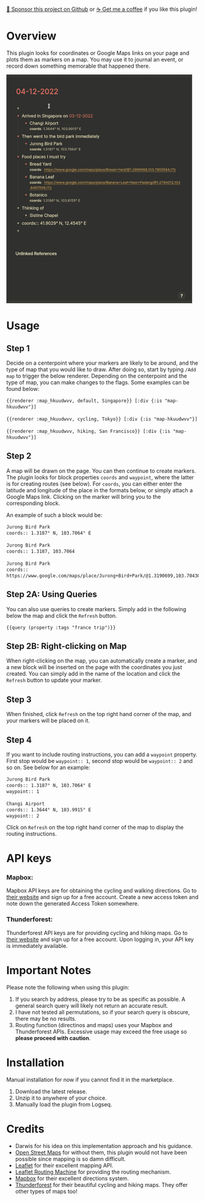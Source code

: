 [:gift_heart: Sponsor this project on Github](https://github.com/sponsors/hkgnp) or [:coffee: Get me a coffee](https://www.buymeacoffee.com/hkgnp.dev) if you like this plugin!

# Overview

This plugin looks for coordinates or Google Maps links on your page and plots them as markers on a map. You may use it to journal an event, or record down something memorable that happened there.

![](screenshots/demo.gif)

# Usage

## Step 1

Decide on a centerpoint where your markers are likely to be around, and the type of map that you would like to draw. After doing so, start by typing `/Add map` to trigger the below renderer. Depending on the centerpoint and the type of map, you can make changes to the flags. Some examples can be found below:

```
{{renderer :map_hkuudwvv, default, Singapore}} [:div {:is "map-hkuudwvv"}]

{{renderer :map_hkuudwvv, cycling, Tokyo}} [:div {:is "map-hkuudwvv"}]

{{renderer :map_hkuudwvv, hiking, San Francisco}} [:div {:is "map-hkuudwvv"}]
```

## Step 2

A map will be drawn on the page. You can then continue to create markers. The plugin looks for block properties `coords` and `waypoint`, where the latter is for creating routes (see below). For `coords`, you can either enter the latitude and longitude of the place in the formats below, or simply attach a Google Maps link. Clicking on the marker will bring you to the corresponding block.

An example of such a block would be:

```
Jurong Bird Park
coords:: 1.3187° N, 103.7064° E

Jurong Bird Park
coords:: 1.3187, 103.7064

Jurong Bird Park
coords:: https://www.google.com/maps/place/Jurong+Bird+Park/@1.3190699,103.7043014,17z
```

## Step 2A: Using Queries

You can also use queries to create markers. Simply add in the following below the map and click the `Refresh` button.

```
{{query (property :tags "france trip")}}
```

## Step 2B: Right-clicking on Map

When right-clicking on the map, you can automatically create a marker, and a new block will be inserted on the page with the coordinates you just created. You can simply add in the name of the location and click the `Refresh` button to update your marker.

## Step 3

When finished, click `Refresh` on the top right hand corner of the map, and your markers will be placed on it.

## Step 4

If you want to include routing instructions, you can add a `waypoint` property. First stop would be `waypoint:: 1`, second stop would be `waypoint:: 2` and so on. See below for an example:

```
Jurong Bird Park
coords:: 1.3187° N, 103.7064° E
waypoint:: 1

Changi Airport
coords:: 1.3644° N, 103.9915° E
waypoint:: 2
```

Click on `Refresh` on the top right hand corner of the map to display the routing instructions.

# API keys

### Mapbox:

Mapbox API keys are for obtaining the cycling and walking directions. Go to [their website](https://www.mapbox.com/) and sign up for a free account. Create a new access token and note down the generated Access Token somewhere.

### Thunderforest:

Thunderforest API keys are for providing cycling and hiking maps. Go to [their website](https://www.thunderforest.com/) and sign up for a free account. Upon logging in, your API key is immediately available.

# Important Notes

Please note the following when using this plugin:

1. If you search by address, please try to be as specific as possible. A general search query will likely not return an accurate result.
2. I have not tested all permutations, so if your search query is obscure, there may be no results.
3. Routing function (directinos and maps) uses your Mapbox and Thunderforest APIs. Excessive usage may exceed the free usage so **please proceed with caution**.

# Installation

Manual installation for now if you cannot find it in the marketplace.

1. Download the latest release.
2. Unzip it to anywhere of your choice.
3. Manually load the plugin from Logseq.

# Credits

- Darwis for his idea on this implementation approach and his guidance.
- [Open Street Maps](https://www.openstreetmap.org/copyright) for without them, this plugin would not have been possible since mapping is so damn difficult.
- [Leaflet](https://www.leafletjs.com) for their excellent mapping API.
- [Leaflet Routing Machine](https://github.com/perliedman/leaflet-routing-machine) for providing the routing mechanism.
- [Mapbox](https://www.mapbox.com) for their excellent directions system.
- [Thunderforest](https://www.thunderforest.com) for their beautiful cycling and hiking maps. They offer other types of maps too!
